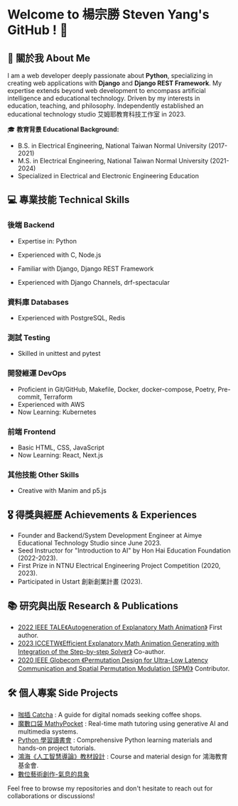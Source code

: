 # Welcome to 楊宗勝 Steven Yang's GitHub ! 👋

## 🚀 關於我 About Me

I am a web developer deeply passionate about **Python**, specializing in creating web applications with **Django** and **Django REST Framework**.
My expertise extends beyond web development to encompass artificial intelligence and educational technology. Driven by my interests in education, teaching, and philosophy. Independently established an educational technology studio 艾姆耶教育科技工作室 in 2023.

🎓 **教育背景 Educational Background:**
- B.S. in Electrical Engineering, National Taiwan Normal University (2017-2021)
- M.S. in Electrical Engineering, National Taiwan Normal University (2021-2024)
- Specialized in Electrical and Electronic Engineering Education

## 💻 專業技能 Technical Skills

### 後端 Backend
- Expertise in: Python
- Experienced with C, Node.js

- Familiar with Django, Django REST Framework
- Experienced with Django Channels, drf-spectacular

### 資料庫 Databases
- Experienced with PostgreSQL, Redis

### 測試 Testing
- Skilled in unittest and pytest

### 開發維運 DevOps
- Proficient in Git/GitHub, Makefile, Docker, docker-compose, Poetry, Pre-commit, Terraform
- Experienced with AWS
- Now Learning: Kubernetes

### 前端 Frontend
- Basic HTML, CSS, JavaScript
- Now Learning: React, Next.js

### 其他技能 Other Skills
- Creative with Manim and p5.js

## 🎖️ 得獎與經歷 Achievements & Experiences

- Founder and Backend/System Development Engineer at Aimye Educational Technology Studio since June 2023.
- Seed Instructor for "Introduction to AI" by Hon Hai Education Foundation (2022-2023).
- First Prize in NTNU Electrical Engineering Project Competition (2020, 2023).
- Participated in Ustart 創新創業計畫 (2023).

## 📚 研究與出版 Research & Publications

- [2022 IEEE TALE《Autogeneration of Explanatory Math Animation》](https://ieeexplore.ieee.org/document/10148360)  First author.
- [2023 ICCETW《Efficient Explanatory Math Animation Generating with Integration of the Step-by-step Solver》](https://researchr.org/publication/HuangYL23-0) Co-author.
- [2020 IEEE Globecom 《Permutation Design for Ultra-Low Latency Communication and Spatial Permutation Modulation (SPM)》](https://ieeexplore.ieee.org/document/9367465) Contributor.

## 🛠️ 個人專案 Side Projects

- [咖插 Catcha](https://taipei-cafes.netlify.app/) : A guide for digital nomads seeking coffee shops.
- [魔數口袋 MathyPocket]() : Real-time math tutoring using generative AI and multimedia systems.
- [Python 學習讀書會](https://www.notion.so/Python-d12c0389e5874dceb9273432b849cd59) : Comprehensive Python learning materials and hands-on project tutorials.
- [鴻海《人工智慧導論》教材設計](https://www.foxconnfoundation.org/plan/aicourse) : Course and material design for 鴻海教育基金會.
- [數位藝術創作-氣息的具象](https://openprocessing.org/sketch/1795204)

Feel free to browse my repositories and don't hesitate to reach out for collaborations or discussions!
